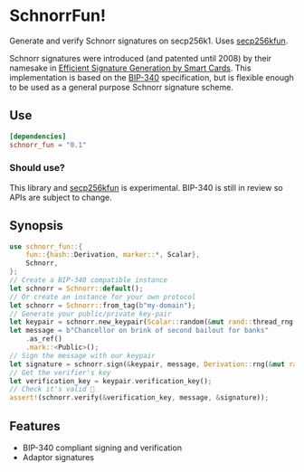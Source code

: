 # SchnorrFun!

Generate and verify Schnorr signatures on secp256k1. Uses [secp256kfun].

Schnorr signatures were introduced (and patented until 2008) by their namesake in [Efficient Signature Generation by Smart Cards][1].
This implementation is based on the [BIP-340] specification, but is flexible enough to be used as a general purpose Schnorr signature scheme.

## Use

``` toml
[dependencies]
schnorr_fun = "0.1"
```

### Should use?

This library and [secp256kfun] is experimental.
BIP-340 is still in review so APIs are subject to change.

## Synopsis

```rust
use schnorr_fun::{
    fun::{hash::Derivation, marker::*, Scalar},
    Schnorr,
};
// Create a BIP-340 compatible instance
let schnorr = Schnorr::default();
// Or create an instance for your own protocol
let schnorr = Schnorr::from_tag(b"my-domain");
// Generate your public/private key-pair
let keypair = schnorr.new_keypair(Scalar::random(&mut rand::thread_rng()));
let message = b"Chancellor on brink of second bailout for banks"
    .as_ref()
    .mark::<Public>();
// Sign the message with our keypair
let signature = schnorr.sign(&keypair, message, Derivation::rng(&mut rand::thread_rng()));
// Get the verifier's key
let verification_key = keypair.verification_key();
// Check it's valid 🍿
assert!(schnorr.verify(&verification_key, message, &signature));
```

## Features

- BIP-340 compliant signing and verification
- Adaptor signatures

[1]: https://d-nb.info/1156214580/34
[BIP-340]: https://github.com/bitcoin/bips/blob/master/bip-0340.mediawiki
[secp256kfun]: https://docs.rs/secp256kfun
